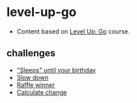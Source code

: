 # level-up-go

- Content based on [Level Up: Go](https://www.linkedin.com/learning/level-up-go) course.

## challenges

- ["Sleeps" until your birthday](./01-sleeps-until-your-birthday/sleeps-until-your-birthday.go)
- [Slow down](./02-slow-down/slow-down.go)
- [Raffle winner](./03-raffle-winner/raffle-winner.go)
- [Calculate change](./04-calculate-change/calculate-change.go)
